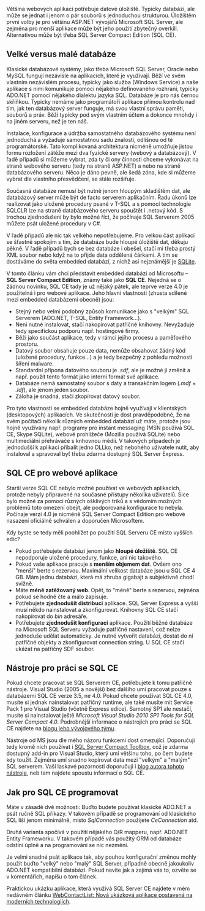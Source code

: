 <!-- dcterms:identifier = aspnetcz#332 -->
<!-- dcterms:title = SQL Server Compact 4.0: Embedded databáze pro web -->
<!-- dcterms:abstract = Většina webových aplikací potřebuje datové úložiště. Typicky databázi, ale může se jednat i jenom o pár souborů s jednoduchou strukturou. Úložištěm první volby je pro většinu ASP.NET vývojářů Microsoft SQL Server, ale zejména pro menší aplikace může být jeho použití zbytečný overkill. Alternativou může být třeba SQL Server Compact Edition (SQL CE). -->
<!-- np9:categoryId = 7 -->
<!-- x4w:category = Software -->
<!-- np9:authorId = 1 -->
<!-- np9:authorEmail = michal.valasek@altairis.cz -->
<!-- dcterms:creator = Michal Altair Valášek -->
<!-- dcterms:created = 2011-08-23T02:50:50.877+02:00 -->
<!-- dcterms:dateAccepted = 2011-08-23T02:50:52+02:00 -->
<!-- x4w:pictureWidth = 150 -->
<!-- x4w:pictureHeight = 150 -->
<!-- x4w:pictureUrl = /perex-pictures/20110823-sql-server-compact-4-0-embedded-databaze-pro-web.png -->

Většina webových aplikací potřebuje datové úložiště. Typicky databázi, ale může se jednat i jenom o pár souborů s jednoduchou strukturou. Úložištěm první volby je pro většinu ASP.NET vývojářů Microsoft SQL Server, ale zejména pro menší aplikace může být jeho použití zbytečný overkill. Alternativou může být třeba SQL Server Compact Edition (SQL CE).

## Velké versus malé databáze

Klasické databázové systémy, jako třeba Microsoft SQL Server, Oracle nebo MySQL fungují nezávisle na aplikacích, které je využívají. Běží ve svém vlastním nezávislém procesu, typicky jako služba (Windows Service) a naše aplikace s nimi komunikuje pomocí nějakého definovaného rozhraní, typicky ADO.NET pomocí nějakého dialektu jazyka SQL. Databáze je pro nás černou skříňkou. Typicky nemáme jako programátoři aplikace přímou kontrolu nad tím, jak ten databázový server funguje, má svou vlastní správu paměti, souborů a práv. Běží typicky pod svým vlastním účtem a dokonce mnohdy i na jiném serveru, než je ten náš.

Instalace, konfigurace a údržba samostatného databázového systému není jednoduchá a vyžaduje samostatnou sadu znalostí, odlišnou od té programátorské. Tato komplikovaná architektura nicméně umožňuje jistou formu rozložení zátěže mezi dva fyzické servery (webový a databázový). V řadě případů si můžeme vybrat, zda ty či ony činnosti chceme vykonávat na straně webového serveru (tedy na straně ASP.NET) a nebo na straně databázového serveru. Něco je dáno pevně, ale šedá zóna, kde si můžeme vybrat dle vlastního přesvědčení, se stále rozšiřuje. 

Současná databáze nemusí být nutně jenom hloupým skladištěm dat, ale databázový server může být de facto serverem aplikačním. Řadu úkonů lze realizovat jako uložené procedury psané v T-SQL a s pomocí technologie SQLCLR lze na straně databázového serveru spouštět i .netový kód. S trochou zjednodušení by bylo možné říct, že počínaje SQL Serverem 2005 můžete psát uložené procedury v C#.

V řadě případů ale nic tak velkého nepotřebujeme. Pro velkou část aplikací se šťastně spokojím s tím, že databáze bude hloupé úložiště dat, děkuju pěkně. V řadě případů bych se bez databáze i obešel, stačí mi třeba prostý XML soubor nebo když na to přijde data oddělená čárkami. A tím se dostáváme do světa embedded databází, z nichž asi nejznámější je [SQLite](http://www.sqlite.org/).

V tomto článku vám chci představit embedded databázi od Microsoftu – **SQL Server Compact Edition**, známý také jako **SQL CE**. Nejedná se o žádnou novinku, SQL CE tady je už nějaký pátek, ale teprve verze 4.0 je použitelná i pro webové aplikace. Jeho hlavní vlastnosti (zhusta sdílené mezi embedded databázemi obecně) jsou:

*   Stejný nebo velmi podobný způsob komunikace jako s "velkým" SQL Serverem (ADO.NET, T-SQL, Entity Framework…).
*   Není nutné instalovat, stačí nakopírovat patřičné knihovny. Nevyžaduje tedy specifickou podporu např. hostingové firmy.
*   Běží jako součást aplikace, tedy v rámci jejího procesu a paměťového prostoru.
*   Datový soubor obsahuje pouze data, nemůže obsahovat žádný kód (uložené procedury, funkce…) a je tedy bezpečný z pohledu možnosti šíření malware.
*   Standardní přípona datového souboru je *.sdf*, ale je možné ji změnit a např. použít tento formát jako interní formát své aplikace.
*   Databáze nemá samostatný soubor s daty a transakčním logem (*.mdf* + *.ldf*), ale jenom jeden soubor.
*   Záloha je snadná, stačí zkopírovat datový soubor.

Pro tyto vlastnosti se embedded databáze hojně využívají v klientských (desktopových) aplikacích. Ve skutečnosti je dost pravděpodobné, že na svém počítači několik různých embedded databází už máte, protože jsou hojně využívány např. programy pro instant messaging (MSN používá SQL CE, Skype SQLite), webové prohlížeče (Mozilla používá SQLite) nebo multimediální přehrávače s knhovnou médií. V takových případech je jednodušší k aplikaci přibalit jedno DLLko, než nebohého uživatele nutit, aby instaloval a spravoval byť třeba zdarma dostupný SQL Server Express.

## SQL CE pro webové aplikace

Starší verze SQL CE nebylo možné používat ve webových aplikacích, protože nebyly připravené na současné přístupy několika uživatelů. Sice bylo možné za pomoci různých ošklivých triků a s vědomím možných problémů toto omezení obejít, ale podporovaná konfigurace to nebyla. Počínaje verzí 4.0 je nicméně SQL Server Compact Edition pro webové nasazení oficiálně schválen a doporučen Microsoftem.

Kdy byste se tedy měli poohlížet po použití SQL Serveru CE místo vyšších edic?

*   Pokud potřebujete databázi jenom jako **hloupé úložiště**. SQL CE nepodporuje uložené procedury, funkce, ani nic takového.
*   Pokud vaše aplikace pracuje s **menším objemem dat**. Ovšem ono "menší" berte s rezervou. Maximální velikost databáze jsou u SQL CE 4 GB. Mám jednu databázi, která má zhruba gigabajt a subjektivně chodí svižně.
*   Máte **méně zatěžovaný web**. Opět, to "méně" berte s rezervou, zejména pokud se hodně čte a málo zapisuje.
*   Potřebujete **zjednodušit distribuci** aplikace. SQL Server Express a vyšší musí někdo nainstalovat a zkonfigurovat. Knihovny SQL CE stačí nakopírovat do *bin* adresáře.
*   Potřebujete **zjednodušit konfiguraci** aplikace. Použití běžné databáze na Microsoft SQL Serveru vyžaduje patřičné nastavení, což nelze jednoduše udělat automaticky. Je nutné vytvořit databázi, dostat do ní patřičné objekty a zkonfigurovat connection string. U SQL CE stačí ukázat na patřičný SDF soubor.

## Nástroje pro práci se SQL CE

Pokud chcete pracovat se SQL Serverem CE, potřebujete k tomu patřičné nástroje. Visual Studio (2005 a novější) bez dalšího umí pracovat pouze s databázemi SQL CE verze 3.5, ne 4.0. Pokud chcete používat SQL CE 4.0, musíte si jednak nainstalovat patřičný runtime, ale také musíte mít Service Pack 1 pro Visual Studio (včetně Express edice). Samotný SP1 ale nestačí, musíte si nainstalovat ještě *Microsoft Visual Studio 2010 SP1 Tools for SQL Server Compact 4.0*. Podrobnější informace o nástrojích pro práci se SQL CE najdete na [blogu jeho vývojového týmu](http://blogs.msdn.com/b/sqlservercompact/archive/2011/03/15/sql-server-compact-4-0-tooling-support-in-visual-studio-2010-sp1-and-visual-web-developer-express-2010-sp1.aspx).

Nástroje od MS jsou dle mého názoru funkcemi dost omezující. Doporučuji tedy kromě nich používat i [SQL Server Compact Toolbox](http://sqlcetoolbox.codeplex.com/), což je zdarma dostupný add-in pro Visual Studio, který umí většinu toho, po čem budete kdy toužit. Zejména umí snadno kopírovat data mezi "velkým" a "malým" SQL serverem. Vaší laskavé pozornosti doporučuji i [blog autora tohoto nástroje](http://erikej.blogspot.com/), neb tam najdete spoustu informací o SQL CE.

## Jak pro SQL CE programovat

Máte v zásadě dvě možnosti: Buďto budete používat klasické ADO.NET a psát ručně SQL příkazy. V takovém případě se programování od klasického SQL liší jenom minimálně, místo *SqlConnection* použijete *CeConnection* atd. 

Druhá varianta spočívá v použití nějakého O/R mapperu, např. ADO.NET Entity Frameworku. V takovém případě vás použitý ORM od databáze odstíní úplně a na programování se nic nezmění.

Je velmi snadné psát aplikace tak, aby pouhou konfigurační změnou mohly použít buďto "velký" nebo "malý" SQL Server, případně obecně jakoukoliv ADO.NET kompatibilní databázi. Pokud nevíte jak a zajímá vás to, ozvěte se v komentářích, napíšu o tom článek.

Praktickou ukázku aplikace, která využívá SQL Server CE najdete v mém nedávném článku [WebContactList: Nová ukázková aplikace postavená na moderních technologiích](http://www.aspnet.cz/articles/331-webcontactlist-nova-ukazkova-aplikace-postavena-na-modernich-technologiich).